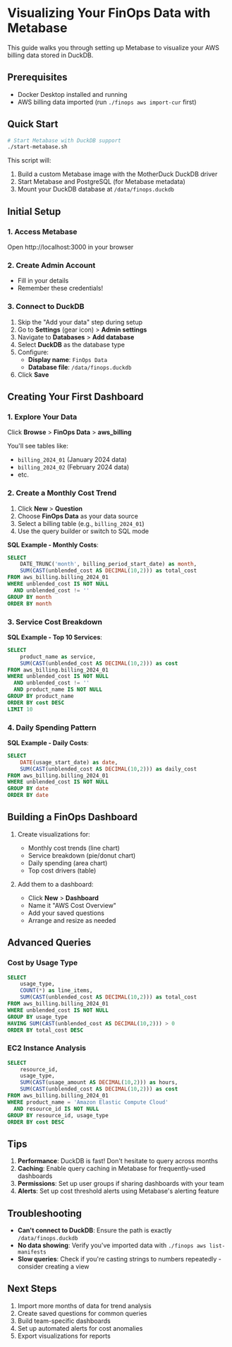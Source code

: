 # Visualizing Your FinOps Data with Metabase

This guide walks you through setting up Metabase to visualize your AWS billing data stored in DuckDB.

## Prerequisites

- Docker Desktop installed and running
- AWS billing data imported (run `./finops aws import-cur` first)

## Quick Start

```bash
# Start Metabase with DuckDB support
./start-metabase.sh
```

This script will:
1. Build a custom Metabase image with the MotherDuck DuckDB driver
2. Start Metabase and PostgreSQL (for Metabase metadata)
3. Mount your DuckDB database at `/data/finops.duckdb`

## Initial Setup

### 1. Access Metabase

Open http://localhost:3000 in your browser

### 2. Create Admin Account

- Fill in your details
- Remember these credentials!

### 3. Connect to DuckDB

1. Skip the "Add your data" step during setup
2. Go to **Settings** (gear icon) > **Admin settings**
3. Navigate to **Databases** > **Add database**
4. Select **DuckDB** as the database type
5. Configure:
   - **Display name**: `FinOps Data`
   - **Database file**: `/data/finops.duckdb`
6. Click **Save**

## Creating Your First Dashboard

### 1. Explore Your Data

Click **Browse** > **FinOps Data** > **aws_billing**

You'll see tables like:
- `billing_2024_01` (January 2024 data)
- `billing_2024_02` (February 2024 data)
- etc.

### 2. Create a Monthly Cost Trend

1. Click **New** > **Question**
2. Choose **FinOps Data** as your data source
3. Select a billing table (e.g., `billing_2024_01`)
4. Use the query builder or switch to SQL mode

**SQL Example - Monthly Costs**:
```sql
SELECT 
    DATE_TRUNC('month', billing_period_start_date) as month,
    SUM(CAST(unblended_cost AS DECIMAL(10,2))) as total_cost
FROM aws_billing.billing_2024_01
WHERE unblended_cost IS NOT NULL 
  AND unblended_cost != ''
GROUP BY month
ORDER BY month
```

### 3. Service Cost Breakdown

**SQL Example - Top 10 Services**:
```sql
SELECT 
    product_name as service,
    SUM(CAST(unblended_cost AS DECIMAL(10,2))) as cost
FROM aws_billing.billing_2024_01
WHERE unblended_cost IS NOT NULL 
  AND unblended_cost != ''
  AND product_name IS NOT NULL
GROUP BY product_name
ORDER BY cost DESC
LIMIT 10
```

### 4. Daily Spending Pattern

**SQL Example - Daily Costs**:
```sql
SELECT 
    DATE(usage_start_date) as date,
    SUM(CAST(unblended_cost AS DECIMAL(10,2))) as daily_cost
FROM aws_billing.billing_2024_01
WHERE unblended_cost IS NOT NULL
GROUP BY date
ORDER BY date
```

## Building a FinOps Dashboard

1. Create visualizations for:
   - Monthly cost trends (line chart)
   - Service breakdown (pie/donut chart)
   - Daily spending (area chart)
   - Top cost drivers (table)

2. Add them to a dashboard:
   - Click **New** > **Dashboard**
   - Name it "AWS Cost Overview"
   - Add your saved questions
   - Arrange and resize as needed

## Advanced Queries

### Cost by Usage Type
```sql
SELECT 
    usage_type,
    COUNT(*) as line_items,
    SUM(CAST(unblended_cost AS DECIMAL(10,2))) as total_cost
FROM aws_billing.billing_2024_01
WHERE unblended_cost IS NOT NULL
GROUP BY usage_type
HAVING SUM(CAST(unblended_cost AS DECIMAL(10,2))) > 0
ORDER BY total_cost DESC
```

### EC2 Instance Analysis
```sql
SELECT 
    resource_id,
    usage_type,
    SUM(CAST(usage_amount AS DECIMAL(10,2))) as hours,
    SUM(CAST(unblended_cost AS DECIMAL(10,2))) as cost
FROM aws_billing.billing_2024_01
WHERE product_name = 'Amazon Elastic Compute Cloud'
  AND resource_id IS NOT NULL
GROUP BY resource_id, usage_type
ORDER BY cost DESC
```

## Tips

1. **Performance**: DuckDB is fast! Don't hesitate to query across months
2. **Caching**: Enable query caching in Metabase for frequently-used dashboards
3. **Permissions**: Set up user groups if sharing dashboards with your team
4. **Alerts**: Set up cost threshold alerts using Metabase's alerting feature

## Troubleshooting

- **Can't connect to DuckDB**: Ensure the path is exactly `/data/finops.duckdb`
- **No data showing**: Verify you've imported data with `./finops aws list-manifests`
- **Slow queries**: Check if you're casting strings to numbers repeatedly - consider creating a view

## Next Steps

1. Import more months of data for trend analysis
2. Create saved questions for common queries
3. Build team-specific dashboards
4. Set up automated alerts for cost anomalies
5. Export visualizations for reports